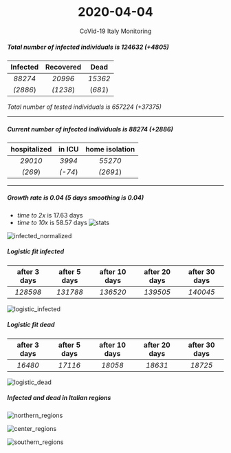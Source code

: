 <div align='center'>

# 2020-04-04
CoVid-19 Italy Monitoring
</div>

##### Total number of infected individuals is 124632 (+4805)
Infected | Recovered | Dead
:---: | :---: | :---:
*88274* | *20996* | *15362*
*(2886*) | *(1238*) | (*681*)

*Total number of tested individuals is 657224 (+37375)*
***
##### Current number of infected individuals is 88274 (+2886)
hospitalized | in ICU | home isolation
:---: | :---: | :---:
*29010* |*3994* |*55270*
*(269*) |*(-74*) |*(2691*)
***
##### Growth rate is 0.04 (5 days smoothing is 0.04)
- *time to 2x* is 17.63 days
- *time to 10x* is 58.57 days
![stats][stats]

![infected_normalized][infected_normalized]

##### Logistic fit infected
after 3 days | after 5 days | after 10 days | after 20 days | after 30 days
:---: | :---: | :---: | :---: | :---:
*128598* |*131788* |*136520* |*139505* |*140045*


![logistic_infected][logistic_infected]

##### Logistic fit dead
after 3 days | after 5 days | after 10 days | after 20 days | after 30 days
:---: | :---: | :---: | :---: | :---:
*16480* |*17116* |*18058* |*18631* |*18725*


![logistic_dead][logistic_dead]


##### Infected and dead in Italian regions


![northern_regions][northern_regions]


![center_regions][center_regions]


![southern_regions][southern_regions]

[stats]: stats.png
[infected_normalized]: infected_normalized.png
[logistic_infected]: logistic_infected.png
[logistic_dead]: logistic_dead.png
[northern_regions]: northern_regions.png
[center_regions]: center_regions.png
[southern_regions]: southern_regions.png
